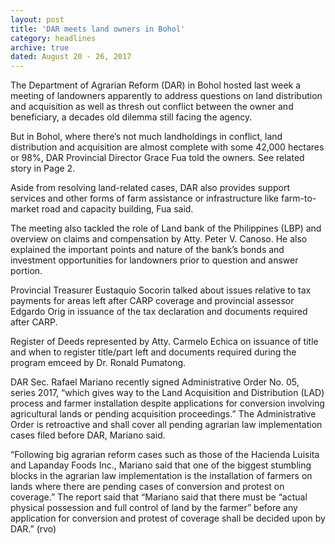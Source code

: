```yaml
---
layout: post
title: 'DAR meets land owners in Bohol'
category: headlines
archive: true
dated: August 20 - 26, 2017
---
```


The Department of Agrarian Reform (DAR) in Bohol hosted last week a meeting of landowners apparently to address questions on land distribution and acquisition as well as thresh out conflict between the owner and beneficiary, a decades old dilemma still facing the agency.

But in Bohol, where there’s not much landholdings in conflict, land distribution and acquisition are almost complete with some 42,000 hectares or 98%, DAR Provincial Director Grace Fua told the owners. See related story in Page 2.

Aside from resolving land-related cases, DAR also provides support services and other forms of farm assistance or infrastructure like farm-to-market road and capacity building, Fua said.

The meeting also tackled the role of Land bank of the Philippines (LBP) and overview on claims and compensation by Atty. Peter V. Canoso. He also explained the important points and nature of the bank’s bonds and investment opportunities for landowners prior to question and answer portion.

Provincial Treasurer Eustaquio Socorin talked about issues relative to tax payments for areas left after CARP coverage and provincial assessor Edgardo Orig in issuance of the tax declaration and documents required after CARP.

Register of Deeds represented by Atty. Carmelo Echica on issuance of title and when to register title/part left and documents required during the program emceed by Dr. Ronald Pumatong.

DAR Sec. Rafael Mariano recently signed Administrative Order No. 05, series 2017, “which gives way to the Land Acquisition and Distribution (LAD) process and farmer installation despite applications for conversion involving agricultural lands or pending acquisition proceedings.” The Administrative Order is retroactive and shall cover all pending agrarian law implementation cases filed before DAR, Mariano said.

“Following big agrarian reform cases such as those of the Hacienda Luisita and Lapanday Foods Inc., Mariano said that one of the biggest stumbling blocks in the agrarian law implementation is the installation of farmers on lands where there are pending cases of conversion and protest on coverage.”
The report said that “Mariano said that there must be “actual physical possession and full control of land by the farmer” before any application for conversion and protest of coverage shall be decided upon by DAR.” (rvo)